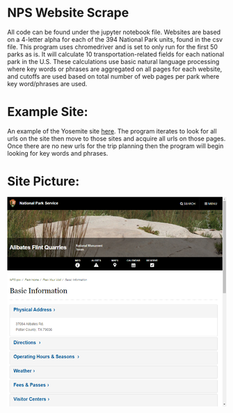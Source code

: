 # NPS Website Scrape
 
All code can be found under the jupyter notebook file. Websites are based on a 4-letter alpha for each of the 394 National Park units, found in the csv file. This program uses chromedriver and is set to only run for the first 50 parks as is. It will calculate 10 transportation-related fields for each national park in the U.S. These calculations use basic natural language processing where key words or phrases are aggregated on all pages for each website, and cutoffs are used based on total number of web pages per park where key word/phrases are used. 

# Example Site:
An example of the Yosemite site [here](https://www.nps.gov/yose/index.htm). The program iterates to look for all urls on the site then move to those sites and acquire all urls on those pages. Once there are no new urls for the trip planning then the program will begin looking for key words and phrases. 

# Site Picture:
![Site](SiteScreenshot.png)
